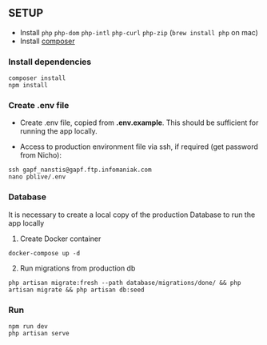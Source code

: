 ## SETUP

- Install `php` `php-dom` `php-intl` `php-curl` `php-zip` (`brew install php` on mac)
- Install [composer](https://getcomposer.org/download/)

### Install dependencies

```
composer install
npm install
```

### Create .env file

- Create .env file, copied from **.env.example**. This should be sufficient for running the app locally.

- Access to production environment file via ssh, if required (get password from Nicho):
```
ssh gapf_nanstis@gapf.ftp.infomaniak.com
nano pblive/.env
```

### Database

It is necessary to create a local copy of the production Database to run the app locally

1. Create Docker container

```
docker-compose up -d
```

2. Run migrations from production db

```
php artisan migrate:fresh --path database/migrations/done/ && php artisan migrate && php artisan db:seed
```

### Run

```
npm run dev
php artisan serve
```



